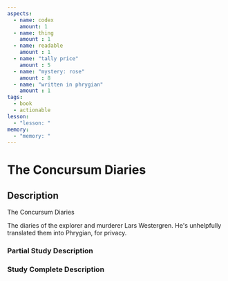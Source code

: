 ```yaml
---
aspects: 
  - name: codex
    amount: 1
  - name: thing
    amount : 1
  - name: readable
    amount : 1
  - name: "tally price"
    amount : 5
  - name: "mystery: rose"
    amount : 8
  - name: "written in phrygian"
    amount : 1
tags:
  - book
  - actionable
lesson:
  - "lesson: "
memory:
  - "memory: "
---
```


# The Concursum Diaries

## Description
The Concursum Diaries

The diaries of the explorer and murderer Lars Westergren. He's unhelpfully translated them into Phrygian, for privacy.
### Partial Study Description

### Study Complete Description
